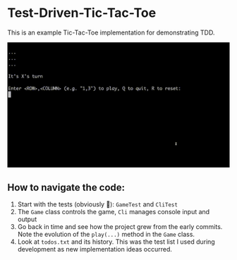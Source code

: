 # Test-Driven-Tic-Tac-Toe

This is an example Tic-Tac-Toe implementation for demonstrating TDD. 

![Tic-tac-toe demo](./demo.gif)

## How to navigate the code: 
1. Start with the tests (obviously 🙂): `GameTest` and `CliTest`
2. The `Game` class controls the game, `Cli` manages console input and output
3. Go back in time and see how the project grew from the early commits. Note the evolution of the `play(...)` method in the `Game` class.
4. Look at `todos.txt` and its history. This was the test list I used during development as new implementation ideas occurred.
